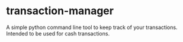 # transaction-manager
A simple python command line tool to keep track of your transactions. Intended to be used for cash transactions.
